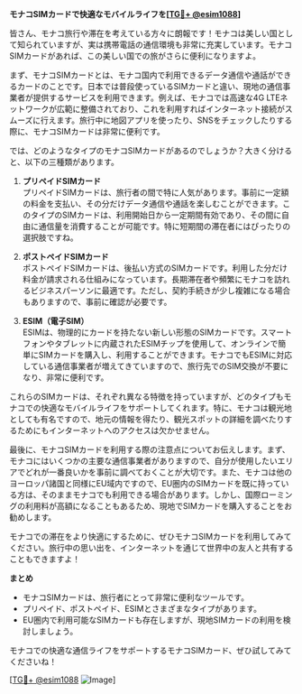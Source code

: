**モナコSIMカードで快適なモバイルライフを[[TG💪+ @esim1088](https://t.me/s/esim1088)]**

皆さん、モナコ旅行や滞在を考えている方々に朗報です！モナコは美しい国として知られていますが、実は携帯電話の通信環境も非常に充実しています。モナコSIMカードがあれば、この美しい国での旅がさらに便利になりますよ。

まず、モナコSIMカードとは、モナコ国内で利用できるデータ通信や通話ができるカードのことです。日本では普段使っているSIMカードと違い、現地の通信事業者が提供するサービスを利用できます。例えば、モナコでは高速な4G LTEネットワークが広範に整備されており、これを利用すればインターネット接続がスムーズに行えます。旅行中に地図アプリを使ったり、SNSをチェックしたりする際に、モナコSIMカードは非常に便利です。

では、どのようなタイプのモナコSIMカードがあるのでしょうか？大きく分けると、以下の三種類があります。

1. **プリペイドSIMカード**  
   プリペイドSIMカードは、旅行者の間で特に人気があります。事前に一定額の料金を支払い、その分だけデータ通信や通話を楽しむことができます。このタイプのSIMカードは、利用開始日から一定期間有効であり、その間に自由に通信量を消費することが可能です。特に短期間の滞在者にはぴったりの選択肢ですね。

2. **ポストペイドSIMカード**  
   ポストペイドSIMカードは、後払い方式のSIMカードです。利用した分だけ料金が請求される仕組みになっています。長期滞在者や頻繁にモナコを訪れるビジネスパーソンに最適です。ただし、契約手続きが少し複雑になる場合もありますので、事前に確認が必要です。

3. **ESIM（電子SIM）**  
   ESIMは、物理的にカードを持たない新しい形態のSIMカードです。スマートフォンやタブレットに内蔵されたESIMチップを使用して、オンラインで簡単にSIMカードを購入し、利用することができます。モナコでもESIMに対応している通信事業者が増えてきていますので、旅行先でのSIM交換が不要になり、非常に便利です。

これらのSIMカードは、それぞれ異なる特徴を持っていますが、どのタイプもモナコでの快適なモバイルライフをサポートしてくれます。特に、モナコは観光地としても有名ですので、地元の情報を得たり、観光スポットの詳細を調べたりするためにもインターネットへのアクセスは欠かせません。

最後に、モナコSIMカードを利用する際の注意点についてお伝えします。まず、モナコにはいくつかの主要な通信事業者がありますので、自分が使用したいエリアでどれが一番良いかを事前に調べておくことが大切です。また、モナコは他のヨーロッパ諸国と同様にEU域内ですので、EU圏内のSIMカードを既に持っている方は、そのままモナコでも利用できる場合があります。しかし、国際ローミングの利用料が高額になることもあるため、現地でSIMカードを購入することをお勧めします。

モナコでの滞在をより快適にするために、ぜひモナコSIMカードを利用してみてください。旅行中の思い出を、インターネットを通じて世界中の友人と共有することもできますよ！

**まとめ**  
- モナコSIMカードは、旅行者にとって非常に便利なツールです。  
- プリペイド、ポストペイド、ESIMとさまざまなタイプがあります。  
- EU圏内で利用可能なSIMカードも存在しますが、現地SIMカードの利用を検討しましょう。

モナコでの快適な通信ライフをサポートするモナコSIMカード、ぜひ試してみてくださいね！

[[TG💪+ @esim1088](https://t.me/s/esim1088) ![Image](https://i.postimg.cc/Y0z9fWf4/image.png)]